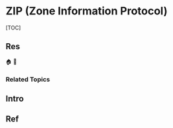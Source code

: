 # ZIP (Zone Information Protocol)

[TOC]



## Res
🏠 
🚧 


### Related Topics



## Intro



## Ref
